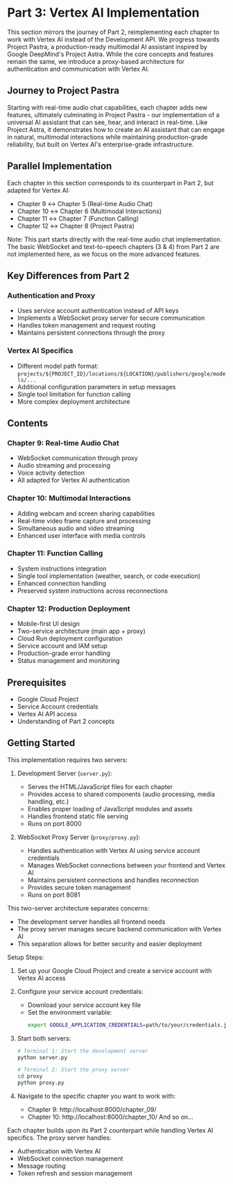# Part 3: Vertex AI Implementation

This section mirrors the journey of Part 2, reimplementing each chapter to work with Vertex AI instead of the Development API. We progress towards Project Pastra, a production-ready multimodal AI assistant inspired by Google DeepMind's Project Astra. While the core concepts and features remain the same, we introduce a proxy-based architecture for authentication and communication with Vertex AI.

## Journey to Project Pastra
Starting with real-time audio chat capabilities, each chapter adds new features, ultimately culminating in Project Pastra - our implementation of a universal AI assistant that can see, hear, and interact in real-time. Like Project Astra, it demonstrates how to create an AI assistant that can engage in natural, multimodal interactions while maintaining production-grade reliability, but built on Vertex AI's enterprise-grade infrastructure.

## Parallel Implementation
Each chapter in this section corresponds to its counterpart in Part 2, but adapted for Vertex AI:
- Chapter 9 ↔ Chapter 5 (Real-time Audio Chat)
- Chapter 10 ↔ Chapter 6 (Multimodal Interactions)
- Chapter 11 ↔ Chapter 7 (Function Calling)
- Chapter 12 ↔ Chapter 8 (Project Pastra)

Note: This part starts directly with the real-time audio chat implementation. The basic WebSocket and text-to-speech chapters (3 & 4) from Part 2 are not implemented here, as we focus on the more advanced features.

## Key Differences from Part 2

### Authentication and Proxy
- Uses service account authentication instead of API keys
- Implements a WebSocket proxy server for secure communication
- Handles token management and request routing
- Maintains persistent connections through the proxy

### Vertex AI Specifics
- Different model path format: `projects/${PROJECT_ID}/locations/${LOCATION}/publishers/google/models/...`
- Additional configuration parameters in setup messages
- Single tool limitation for function calling
- More complex deployment architecture

## Contents

### Chapter 9: Real-time Audio Chat
- WebSocket communication through proxy
- Audio streaming and processing
- Voice activity detection
- All adapted for Vertex AI authentication

### Chapter 10: Multimodal Interactions
- Adding webcam and screen sharing capabilities
- Real-time video frame capture and processing
- Simultaneous audio and video streaming
- Enhanced user interface with media controls

### Chapter 11: Function Calling
- System instructions integration
- Single tool implementation (weather, search, or code execution)
- Enhanced connection handling
- Preserved system instructions across reconnections

### Chapter 12: Production Deployment
- Mobile-first UI design
- Two-service architecture (main app + proxy)
- Cloud Run deployment configuration
- Service account and IAM setup
- Production-grade error handling
- Status management and monitoring

## Prerequisites
- Google Cloud Project
- Service Account credentials
- Vertex AI API access
- Understanding of Part 2 concepts

## Getting Started

This implementation requires two servers:

1. Development Server (`server.py`):
   - Serves the HTML/JavaScript files for each chapter
   - Provides access to shared components (audio processing, media handling, etc.)
   - Enables proper loading of JavaScript modules and assets
   - Handles frontend static file serving
   - Runs on port 8000

2. WebSocket Proxy Server (`proxy/proxy.py`):
   - Handles authentication with Vertex AI using service account credentials
   - Manages WebSocket connections between your frontend and Vertex AI
   - Maintains persistent connections and handles reconnection
   - Provides secure token management
   - Runs on port 8081

This two-server architecture separates concerns:
- The development server handles all frontend needs
- The proxy server manages secure backend communication with Vertex AI
- This separation allows for better security and easier deployment

Setup Steps:

1. Set up your Google Cloud Project and create a service account with Vertex AI access

2. Configure your service account credentials:
   - Download your service account key file
   - Set the environment variable:
     ```bash
     export GOOGLE_APPLICATION_CREDENTIALS=path/to/your/credentials.json
     ```

3. Start both servers:
   ```bash
   # Terminal 1: Start the development server
   python server.py

   # Terminal 2: Start the proxy server
   cd proxy
   python proxy.py
   ```

4. Navigate to the specific chapter you want to work with:
   - Chapter 9: http://localhost:8000/chapter_09/
   - Chapter 10: http://localhost:8000/chapter_10/
   And so on...

Each chapter builds upon its Part 2 counterpart while handling Vertex AI specifics. The proxy server handles:
- Authentication with Vertex AI
- WebSocket connection management
- Message routing
- Token refresh and session management 